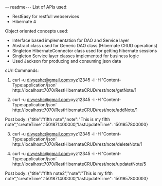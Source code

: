 -- readme---
List of APIs used:

- RestEasy for restfull webservices
- Hibernate 4

Object oriented concepts used:
-	Interface based implementation for DAO and Service layer
-	Abstract class used for Generic DAO class (Hibernate CRUD operations)
-	Singleton HibernateConnector class used for getting hibernate sessions
-	Singleton Service layer classes implemented for business logic
-	Used Jackson for producing and consuming json data


cUrl Commands:

1)	curl -u divyeshc@gmail.com:xyz12345 -i -H 'Content-Type:application/json' http://localhost:7070/RestHibernateCRUD/rest/note/getNote/1

2)	curl -u divyeshc@gmail.com:xyz12345 -i -H 'Content-Type:application/json' http://localhost:7070/RestHibernateCRUD/rest/note/addNote/1

Post body:
{"title":"fifth note","note":"This is my fifth note","createTime":1501871400000,"lastUpdateTime": 1501957800000}

3)	curl -u divyeshc@gmail.com:xyz12345 -i -H 'Content-Type:application/json' http://localhost:7070/RestHibernateCRUD/rest/note/deleteNote/1

4)	curl -u divyeshc@gmail.com:xyz12345 -i -H 'Content-Type:application/json' http://localhost:7070/RestHibernateCRUD/rest/note/updatetNote/5

Post body:
{"title":"fifth note2","note":"This is my fifth note","createTime":1501871400000,"lastUpdateTime": 1501957800000}
